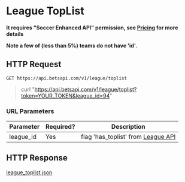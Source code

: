 # League TopList

**It requires "Soccer Enhanced API" permission, see [Pricing](https://betsapi.com/mm/pricing) for more details**

**Note a few of (less than 5%) teams do not have 'id'.**

## HTTP Request

`GET https://api.betsapi.com/v1/league/toplist`

> curl "https://api.betsapi.com/v1/league/toplist?token=YOUR_TOKEN&league_id=94"

### URL Parameters

Parameter | Required? | Description
--------- | ------- | -----------
league_id | Yes | flag 'has_toplist' from [League API](#league)

## HTTP Response

<a href="../samples/league_toplist.json" target="_blank">league_toplist.json</a>
